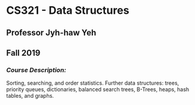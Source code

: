 # CS321 - Data Structures 
## Professor Jyh-haw Yeh <br/>
## Fall 2019
### _*Course Description:*_ 
Sorting, searching, and order statistics. Further data structures: trees, priority queues, dictionaries, balanced search trees, B-Trees, heaps, hash tables, and graphs.
